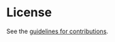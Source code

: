 # License

See the
[guidelines for contributions](https://github.com/ietf-rats-wg/draft-ietf-rats-reference-interaction-models/blob/master/CONTRIBUTING.md).
